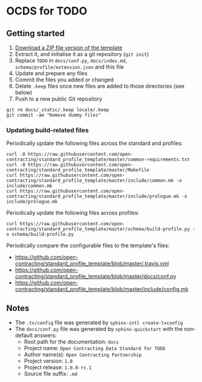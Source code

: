 # OCDS for TODO

## Getting started

1. [Download a ZIP file version of the template](https://github.com/open-contracting/standard_profile_template/archive/master.zip)
1. Extract it, and initialise it as a git repository (`git init`)
1. Replace `TODO` in `docs/conf.py`, `docs/index.md`, `schema/profile/extension.json` and this file
1. Update and prepare any files
1. Commit the files you added or changed
1. Delete `.keep` files once new files are added to those directories (see below)
1. Push to a new public Git repository

```shell
git rm docs/_static/.keep locale/.keep
git commit -am "Remove dummy files"
```

### Updating build-related files

Periodically update the following files across the standard and profiles:

```shell
curl -O https://raw.githubusercontent.com/open-contracting/standard_profile_template/master/common-requirements.txt
curl -O https://raw.githubusercontent.com/open-contracting/standard_profile_template/master/Makefile
curl https://raw.githubusercontent.com/open-contracting/standard_profile_template/master/include/common.mk -o include/common.mk
curl https://raw.githubusercontent.com/open-contracting/standard_profile_template/master/include/prologue.mk -o include/prologue.mk
```

Periodically update the following files across profiles:

```shell
curl https://raw.githubusercontent.com/open-contracting/standard_profile_template/master/schema/build-profile.py -o schema/build-profile.py
```

Periodically compare the configurable files to the template's files:

* <https://github.com/open-contracting/standard_profile_template/blob/master/.travis.yml>
* <https://github.com/open-contracting/standard_profile_template/blob/master/docs/conf.py>
* <https://github.com/open-contracting/standard_profile_template/blob/master/include/config.mk>

## Notes

* The `.tx/config` file was generated by `sphinx-intl create-txconfig`
* The `docs/conf.py` file was generated by `sphinx-quickstart` with the non-default answers:
  * Root path for the documentation: `docs`
  * Project name: `Open Contracting Data Standard for TODO`
  * Author name(s): `Open Contracting Partnership`
  * Project version: `1.0`
  * Project release: `1.0.0-rc.1`
  * Source file suffix: `.md`
